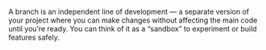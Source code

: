 A branch is an independent line of development — a separate version of your project where you can make changes without affecting the main code until you’re ready.
You can think of it as a “sandbox” to experiment or build features safely.
